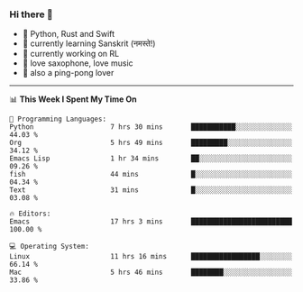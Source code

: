 ### Hi there 👋

- 📙 Python, Rust and Swift
- 🌱 currently learning Sanskrit (नमस्ते!)
- 🔭 currently working on RL
- 🎷 love saxophone, love music
- 🏓 also a ping-pong lover

<!--
**ZiqinGong/ZiqinGong** is a ✨ _special_ ✨ repository because its `README.md` (this file) appears on your GitHub profile.

Here are some ideas to get you started:

- 🔭 I’m currently working on ...
- 🌱 I’m currently learning ...
- 👯 I’m looking to collaborate on ...
- 🤔 I’m looking for help with ...
- 💬 Ask me about ...
- 📫 gongzq0301@sjtu.edu.cn
- 😄 Pronouns: ...
- ⚡ Fun fact: ...
-->

---

<!--START_SECTION:waka-->
📊 **This Week I Spent My Time On** 

```text
💬 Programming Languages: 
Python                   7 hrs 30 mins       ███████████░░░░░░░░░░░░░░   44.03 % 
Org                      5 hrs 49 mins       █████████░░░░░░░░░░░░░░░░   34.12 % 
Emacs Lisp               1 hr 34 mins        ██░░░░░░░░░░░░░░░░░░░░░░░   09.26 % 
fish                     44 mins             █░░░░░░░░░░░░░░░░░░░░░░░░   04.34 % 
Text                     31 mins             █░░░░░░░░░░░░░░░░░░░░░░░░   03.08 % 

🔥 Editors: 
Emacs                    17 hrs 3 mins       █████████████████████████   100.00 % 

💻 Operating System: 
Linux                    11 hrs 16 mins      █████████████████░░░░░░░░   66.14 % 
Mac                      5 hrs 46 mins       ████████░░░░░░░░░░░░░░░░░   33.86 % 
```


<!--END_SECTION:waka-->
